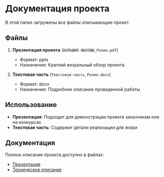 # Документация проекта  

В этой папке загружены все файлы описывающие проект.  

## Файлы  

1. **Презентация проекта** (`БОЛЬШИЕ-ВЫЗОВЫ_Ролин.pdf`)  
   - Формат: pptx  
   - Назначение: Краткий визуальный обзор проекта  

2. **Текстовая часть** (`Текстовая-часть_Ролин.docx`)  
   - Формат: docx  
   - Назначение: Подробное описание проведенной работы  

## Использование  

- **Презентация**: Подходит для демонстрации проекта заказчикам или на конкурсах  
- **Текстовая часть**: Содержит детали реализации для жюри

## Документация  

Полное описание проекта доступно в файлах:  
- [Презентация](БОЛЬШИЕ-ВЫЗОВЫ_Ролин.pdf)  
- [Техническое описание](Текстовая-часть_Ролин.docx)  
